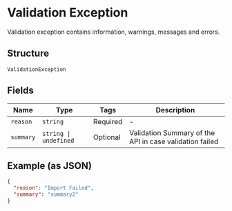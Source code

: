 
# Validation Exception

Validation exception contains information, warnings, messages and errors.

## Structure

`ValidationException`

## Fields

| Name | Type | Tags | Description |
|  --- | --- | --- | --- |
| `reason` | `string` | Required | - |
| `summary` | `string \| undefined` | Optional | Validation Summary of the API in case validation failed |

## Example (as JSON)

```json
{
  "reason": "Import Failed",
  "summary": "summary2"
}
```

